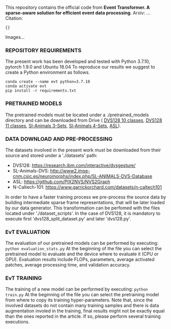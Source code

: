 This repository contains the official code from __Event Transformer. A sparse-aware solution for efficient event data processing__. 
Arxiv: ...
Citation:
```
{}
```

Images...

### REPOSITORY REQUIREMENTS

The present work has been developed and tested with Python 3.7.10, pytorch 1.9.0 and Ubuntu 18.04
To reproduce our results we suggest to create a Python environment as follows.

```
conda create --name evt python=3.7.10
conda activate evt
pip install -r requirements.txt
```



### PRETRAINED MODELS

The pretrained models must be located under a ./pretrained_models directory and can be downloaded from Drive (
[DVS128 10 classes](url), 
[DVS128 11 classes](url), 
[Sl-Animals 3-Sets](url), 
[Sl-Animals 4-Sets](url), 
[ASL](url)).



### DATA DOWNLOAD AND PRE-PROCESSING

The datasets involved in the present work must be downloaded from their source and stored under a './datasets' path:
 - DVS128: https://research.ibm.com/interactive/dvsgesture/
 - SL-Animals-DVS: http://www2.imse-cnm.csic.es/neuromorphs/index.php/SL-ANIMALS-DVS-Database
 - ASL: https://github.com/PIX2NVS/NVS2Graph
 - N-Caltech-101: https://www.garrickorchard.com/datasets/n-caltech101

In order to have a faster training process we pre-process the source data by building intermediate sparse frame representations, that will be later loaded by our data generator.
This transformation can be perfomed with the files located under './dataset_scripts'.
In the case of DVS128, it is mandatory to execute first 'dvs128_split_dataset.py' and later 'dvs128.py'.



### EvT EVALUATION

The evaluation of our pretrained models can be performed by executing: `python evaluation_stats.py`
At the beginning of the file you can select the pretrained model to evaluate and the device where to evaluate it (CPU or GPU). Evaluation results include FLOPs, parameters, average activated patches, average processing time, and validation accuracy.



### EvT TRAINING

The training of a new model can be performed by executing: `python train.py`
At the beginning of the file you can select the pretraining model from where to copy its training hyper-parameters.
Note that, since the involved datasets do not contain many training samples and there is data augmentation involed in the training, final results might not be exactly equal than the ones reported in the article. If so, please perform several training executions.
